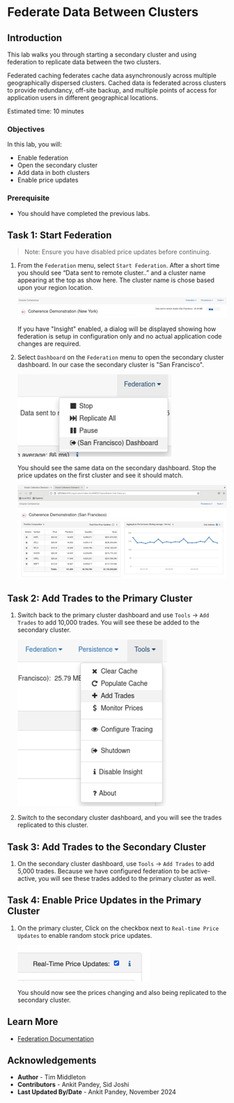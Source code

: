 # Federate Data Between Clusters

## Introduction

This lab walks you through starting a secondary cluster and using federation to replicate data between 
the two clusters.

Federated caching federates cache data asynchronously across multiple geographically 
dispersed clusters. Cached data is federated across clusters to provide redundancy, 
off-site backup, and multiple points of access for application users in different geographical locations.

Estimated time: 10 minutes

### Objectives

In this lab, you will:

* Enable federation
* Open the secondary cluster
* Add data in both clusters 
* Enable price updates

### Prerequisite

* You should have completed the previous labs.

## Task 1: Start Federation

> Note: Ensure you have disabled price updates before continuing.

1. From the `Federation` menu, select `Start Federation`. After a short time you should see “Data sent to remote cluster..” 
   and a cluster name appearing at the top as show here. The cluster name is chose based upon your region location.

   ![Federation Start](images/federation-header.png "Federation Start")

   If you have "Insight" enabled, a dialog will be displayed showing how federation is setup in configuration only and no actual application code changes are required.

2. Select `Dashboard` on the `Federation` menu to open the secondary cluster dashboard. In our case the secondary cluster is "San Francisco".
 
   ![Open Secondary](images/secondary.png "Open Secondary")

   You should see the same data on the secondary dashboard. Stop the price updates on the first cluster and see it should match.
 
   ![Open Secondary](images/secondary-cluster.png "Open Secondary")

## Task 2: Add Trades to the Primary Cluster

1. Switch back to the primary cluster dashboard and use `Tools` -> `Add Trades` to add 10,000 trades. You will see these be added to the secondary cluster.

   ![Add Trades](images/add-trades.png "Add Trades")

2. Switch to the secondary cluster dashboard, and you will see the trades replicated to this cluster.

## Task 3: Add Trades to the Secondary Cluster

1. On the secondary cluster dashboard, use `Tools` -> `Add Trades` to add 5,000 trades. Because we have configured federation to be active-active, 
   you will see these trades added to the primary cluster as well.

## Task 4: Enable Price Updates in the Primary Cluster

1. On the primary cluster, Click on the checkbox next to `Real-time Price Updates` to enable random stock price updates.
   
   ![Price Updates](images/price-updates.png "Price Updates")

   You should now see the prices changing and also being replicated to the secondary cluster.

## Learn More

* [Federation Documentation](https://docs.oracle.com/en/middleware/standalone/coherence/14.1.1.2206/administer/federating-caches-clusters.html)

## Acknowledgements

* **Author** - Tim Middleton
* **Contributors** - Ankit Pandey, Sid Joshi
* **Last Updated By/Date** - Ankit Pandey, November 2024